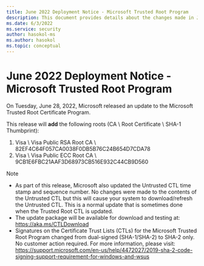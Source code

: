 ```yaml
---
title: June 2022 Deployment Notice - Microsoft Trusted Root Program 
description: This document provides details about the changes made in June 2022 to the root store.
ms.date: 6/3/2022
ms.service: security
author: hasokol-ms
ms.author: hasokol
ms.topic: conceptual
---
```


# June 2022 Deployment Notice - Microsoft Trusted Root Program 

On Tuesday, June 28, 2022, Microsoft released an update to the Microsoft Trusted Root Certificate Program.


This release will **add** the following roots (CA \ Root Certificate \ SHA-1 Thumbprint):
1. Visa \\ Visa Public RSA Root CA \\ 82EF4C64F057CA0038F0DB5B76C24B654D7CDA78
2. Visa \\ Visa Public ECC Root CA \\ 9CB1E6FBC21AAF3D68973CB516E932C44CB9D560



>[!NOTE]
> * As part of this release, Microsoft also updated the Untrusted CTL time stamp and sequence number. No changes were made to the contents of the Untrusted CTL but this will cause your system to download/refresh the Untrusted CTL. This is a normal update that is sometimes done when the Trusted Root CTL is updated.
> * The update package will be available for download and testing at: <https://aka.ms/CTLDownload>
> * Signatures on the Certificate Trust Lists (CTLs) for the Microsoft Trusted Root Program changed from dual-signed (SHA-1/SHA-2) to SHA-2 only. No customer action required. For more information, please visit: <https://support.microsoft.com/en-us/help/4472027/2019-sha-2-code-signing-support-requirement-for-windows-and-wsus>
